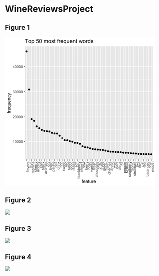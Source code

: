 # WineReviewsProject

## Figure 1
<img src="https://github.com/melaniesgonzalez/WineReviewsProject/blob/master/images/fig1_top50all.png" width="480">

## Figure 2
<img src="https://github.com/melaniesgonzalez/WineReviewsProject/blob/master/images/fig2_top50all.png" width="480">

## Figure 3
<img src="https://github.com/melaniesgonzalez/WineReviewsProject/blob/master/images/fig3_top50all.png" width="480">

## Figure 4
<img src="https://github.com/melaniesgonzalez/WineReviewsProject/blob/master/images/fig4_top50all.png" width="480">
